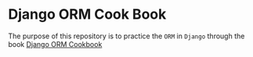 # Django ORM Cook Book

The purpose of this repository is to practice the `ORM` in `Django` through the book [Django ORM Cookbook](https://books.agiliq.com/projects/django-orm-cookbook/en/latest/)
